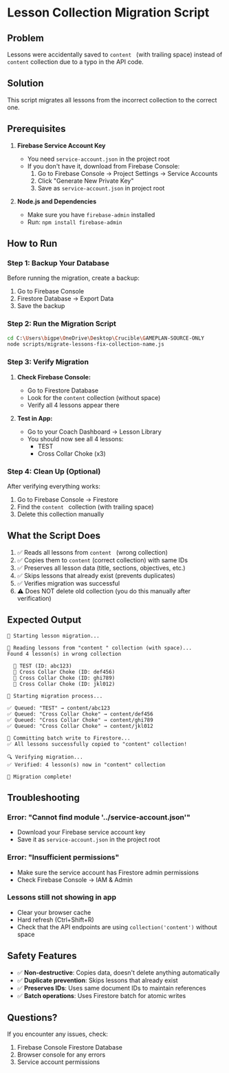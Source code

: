 # Lesson Collection Migration Script

## Problem
Lessons were accidentally saved to `content ` (with trailing space) instead of `content` collection due to a typo in the API code.

## Solution
This script migrates all lessons from the incorrect collection to the correct one.

## Prerequisites

1. **Firebase Service Account Key**
   - You need `service-account.json` in the project root
   - If you don't have it, download from Firebase Console:
     1. Go to Firebase Console → Project Settings → Service Accounts
     2. Click "Generate New Private Key"
     3. Save as `service-account.json` in project root

2. **Node.js and Dependencies**
   - Make sure you have `firebase-admin` installed
   - Run: `npm install firebase-admin`

## How to Run

### Step 1: Backup Your Database
Before running the migration, create a backup:
1. Go to Firebase Console
2. Firestore Database → Export Data
3. Save the backup

### Step 2: Run the Migration Script

```bash
cd C:\Users\bigpe\OneDrive\Desktop\Crucible\GAMEPLAN-SOURCE-ONLY
node scripts/migrate-lessons-fix-collection-name.js
```

### Step 3: Verify Migration

1. **Check Firebase Console:**
   - Go to Firestore Database
   - Look for the `content` collection (without space)
   - Verify all 4 lessons appear there

2. **Test in App:**
   - Go to your Coach Dashboard → Lesson Library
   - You should now see all 4 lessons:
     - TEST
     - Cross Collar Choke (x3)

### Step 4: Clean Up (Optional)

After verifying everything works:
1. Go to Firebase Console → Firestore
2. Find the `content ` collection (with trailing space)
3. Delete this collection manually

## What the Script Does

1. ✅ Reads all lessons from `content ` (wrong collection)
2. ✅ Copies them to `content` (correct collection) with same IDs
3. ✅ Preserves all lesson data (title, sections, objectives, etc.)
4. ✅ Skips lessons that already exist (prevents duplicates)
5. ✅ Verifies migration was successful
6. ⚠️  Does NOT delete old collection (you do this manually after verification)

## Expected Output

```
🚀 Starting lesson migration...

📖 Reading lessons from "content " collection (with space)...
Found 4 lesson(s) in wrong collection

  📝 TEST (ID: abc123)
  📝 Cross Collar Choke (ID: def456)
  📝 Cross Collar Choke (ID: ghi789)
  📝 Cross Collar Choke (ID: jkl012)

🔄 Starting migration process...

✅ Queued: "TEST" → content/abc123
✅ Queued: "Cross Collar Choke" → content/def456
✅ Queued: "Cross Collar Choke" → content/ghi789
✅ Queued: "Cross Collar Choke" → content/jkl012

💾 Committing batch write to Firestore...
✅ All lessons successfully copied to "content" collection!

🔍 Verifying migration...
✅ Verified: 4 lesson(s) now in "content" collection

🎉 Migration complete!
```

## Troubleshooting

### Error: "Cannot find module '../service-account.json'"
- Download your Firebase service account key
- Save it as `service-account.json` in the project root

### Error: "Insufficient permissions"
- Make sure the service account has Firestore admin permissions
- Check Firebase Console → IAM & Admin

### Lessons still not showing in app
- Clear your browser cache
- Hard refresh (Ctrl+Shift+R)
- Check that the API endpoints are using `collection('content')` without space

## Safety Features

- ✅ **Non-destructive**: Copies data, doesn't delete anything automatically
- ✅ **Duplicate prevention**: Skips lessons that already exist
- ✅ **Preserves IDs**: Uses same document IDs to maintain references
- ✅ **Batch operations**: Uses Firestore batch for atomic writes

## Questions?

If you encounter any issues, check:
1. Firebase Console Firestore Database
2. Browser console for any errors
3. Service account permissions
